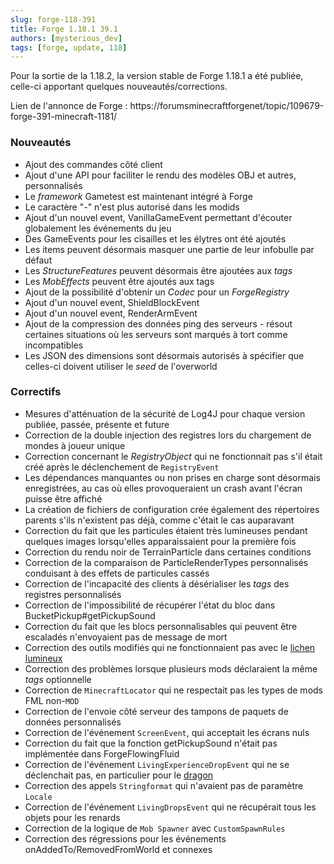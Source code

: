 ```yaml
---
slug: forge-118-391
title: Forge 1.18.1 39.1
authors: [mysterious_dev]
tags: [forge, update, 118]
---
```


Pour la sortie de la 1.18.2, la version stable de Forge 1.18.1 a été publiée, celle-ci apportant quelques nouveautés/corrections.

<!--truncate-->

Lien de l'annonce de Forge : https://forumsminecraftforgenet/topic/109679-forge-391-minecraft-1181/

### Nouveautés

- Ajout des commandes côté client
- Ajout d'une API pour faciliter le rendu des modèles OBJ et autres, personnalisés
- Le _framework_ Gametest est maintenant intégré à Forge
- Le caractère "-" n'est plus autorisé dans les modids
- Ajout d'un nouvel event, VanillaGameEvent permettant d'écouter globalement les événements du jeu
- Des GameEvents pour les cisailles et les élytres ont été ajoutés
- Les items peuvent désormais masquer une partie de leur infobulle par défaut
- Les _StructureFeatures_ peuvent désormais être ajoutées aux _tags_
- Les _MobEffects_ peuvent être ajoutés aux tags
- Ajout de la possibilité d'obtenir un _Codec_ pour un _ForgeRegistry_
- Ajout d'un nouvel event, ShieldBlockEvent
- Ajout d'un nouvel event, RenderArmEvent
- Ajout de la compression des données ping des serveurs - résout certaines situations où les serveurs sont marqués à tort comme incompatibles
- Les JSON des dimensions sont désormais autorisés à spécifier que celles-ci doivent utiliser le _seed_ de l'overworld

### Correctifs


- Mesures d'atténuation de la sécurité de Log4J pour chaque version publiée, passée, présente et future
- Correction de la double injection des registres lors du chargement de mondes à joueur unique
- Correction concernant le _RegistryObject_ qui ne fonctionnait pas s'il était créé après le déclenchement de `RegistryEvent`
- Les dépendances manquantes ou non prises en charge sont désormais enregistrées, au cas où elles provoqueraient un crash avant l'écran puisse être affiché
- La création de fichiers de configuration crée également des répertoires parents s'ils n'existent pas déjà, comme c'était le cas auparavant
- Correction du fait que les particules étaient très lumineuses pendant quelques images lorsqu'elles apparaissaient pour la première fois
- Correction du rendu noir de TerrainParticle dans certaines conditions
- Correction de la comparaison de ParticleRenderTypes personnalisés conduisant à des effets de particules cassés
- Correction de l'incapacité des clients à désérialiser les _tags_ des registres personnalisés
- Correction de l'impossibilité de récupérer l'état du bloc dans BucketPickup#getPickupSound
- Correction du fait que les blocs personnalisables qui peuvent être escaladés n'envoyaient pas de message de mort
- Correction des outils modifiés qui ne fonctionnaient pas avec le [lichen lumineux](https://minecraft.fandom.com/fr/wiki/Lichen_lumineux)
- Correction des problèmes lorsque plusieurs mods déclaraient la même _tags_ optionnelle
- Correction de `MinecraftLocator` qui ne respectait pas les types de mods FML non-`MOD`
- Correction de l'envoie côté serveur des tampons de paquets de données personnalisés
- Correction de l'événement `ScreenEvent`, qui acceptait les écrans nuls
- Correction du fait que la fonction getPickupSound n'était pas implémentée dans ForgeFlowingFluid
- Correction de l'événement `LivingExperienceDropEvent` qui ne se déclenchait pas, en particulier pour le [dragon](https://minecraft.fandom.com/fr/wiki/Ender_Dragon)
- Correction des appels `Stringformat` qui n'avaient pas de paramètre `Locale`
- Correction de l'événement `LivingDropsEvent` qui ne récupérait tous les objets pour les renards
- Correction de la logique de `Mob Spawner` avec `CustomSpawnRules`
- Correction des régressions pour les événements onAddedTo/RemovedFromWorld et connexes